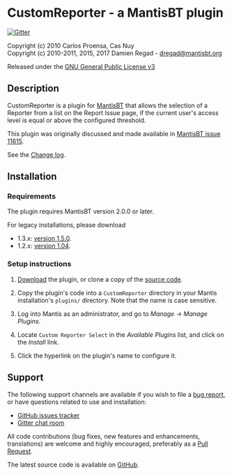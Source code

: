 # CustomReporter - a MantisBT plugin

[![Gitter](https://img.shields.io/gitter/room/mantisbt/mantisbt.svg)](https://gitter.im/mantisbt/mantisbt)

Copyright (c) 2010  Carlos Proensa, Cas Nuy  
Copyright (c) 2010-2011, 2015, 2017  Damien Regad - dregad@mantisbt.org

Released under the [GNU General Public License v3](http://opensource.org/licenses/GPL-3.0)


## Description

CustomReporter is a plugin for [MantisBT](http://mantisbt.org) that allows the 
selection of a Reporter from a list on the Report Issue page, if the current
user's access level is equal or above the configured threshold.

This plugin was originally discussed and made available in 
[MantisBT issue 11615](http://www.mantisbt.org/bugs/view.php?id=11615).

See the [Change log](CHANGELOG.md).


## Installation

### Requirements

The plugin requires MantisBT version 2.0.0 or later.

For legacy installations, please download
- 1.3.x: [version 1.5.0](https://github.com/mantisbt-plugins/CustomReporter/releases/tag/v1.5.0).
- 1.2.x: [version 1.04](https://github.com/mantisbt-plugins/CustomReporter/releases/tag/v1.04).


### Setup instructions

1. [Download](https://github.com/mantisbt-plugins/CustomReporter/releases/latest) 
   the plugin, or clone a copy of the 
   [source code](https://github.com/mantisbt-plugins/CustomReporter/).

2. Copy the plugin's code into a `CustomReporter` directory in your Mantis 
   installation's `plugins/` directory. Note that the name is case sensitive.
    
3. Log into Mantis as an administrator, and go to _Manage -> Manage Plugins_.

4. Locate `Custom Reporter Select` in the _Available Plugins_ list, and click
   on the _Install_ link.

5. Click the hyperlink on the plugin's name to configure it.


## Support

The following support channels are available if you wish to file a
[bug report](https://github.com/mantisbt-plugins/CustomReporter/issues/new),
or have questions related to use and installation:

  - [GitHub issues tracker](http://github.com/mantisbt-plugins/CustomReporter/issues)
  - [Gitter chat room](https://gitter.im/mantisbt/mantisbt)

All code contributions (bug fixes, new features and enhancements, translations) 
are welcome and highly encouraged, preferably as a
[Pull Request](https://github.com/mantisbt-plugins/CustomReporter/compare).

The latest source code is available on
[GitHub](https://github.com/mantisbt-plugins/CustomReporter).
